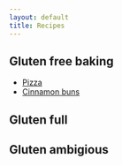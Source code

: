```yaml
---
layout: default
title: Recipes
---
```


## Gluten free baking

 * [Pizza](/gluten-free/gf-pizza.md)
 * [Cinnamon buns](/gluten-free/gf-cinnamon-buns.md)

## Gluten full

## Gluten ambigious
